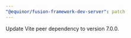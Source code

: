 ```yaml
---
"@equinor/fusion-framework-dev-server": patch
---
```


Update Vite peer dependency to version 7.0.0.
